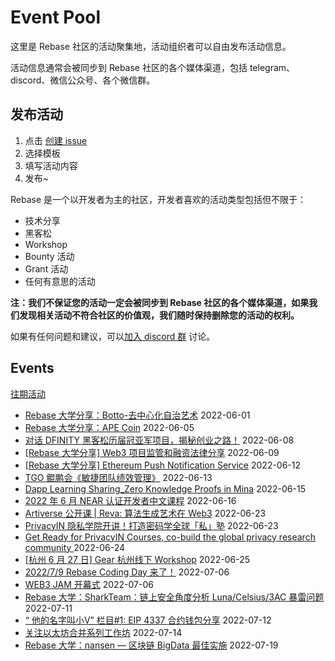 # Event Pool

这里是 Rebase 社区的活动聚集地，活动组织者可以自由发布活动信息。

活动信息通常会被同步到 Rebase 社区的各个媒体渠道，包括 telegram、discord、微信公众号、各个微信群。

## 发布活动

1. 点击 [创建 issue](https://github.com/rebase-network/event-pool/issues/new/choose)
2. 选择模板
3. 填写活动内容
4. 发布~

Rebase 是一个以开发者为主的社区，开发者喜欢的活动类型包括但不限于：

- 技术分享
- 黑客松
- Workshop
- Bounty 活动
- Grant 活动
- 任何有意思的活动

**注：我们不保证您的活动一定会被同步到 Rebase 社区的各个媒体渠道，如果我们发现相关活动不符合社区的价值观，我们随时保持删除您的活动的权利。**

如果有任何问题和建议，可以[加入 discord 群](https://discord.gg/c6BfH8JQn6) 讨论。

## Events

[往期活动](./events.md)

- [Rebase 大学分享：Botto-去中心化自治艺术](https://github.com/rebase-network/event-pool/issues/30) 2022-06-01
- [Rebase 大学分享：APE Coin](https://github.com/rebase-network/event-pool/issues/31) 2022-06-05
- [对话 DFINITY 黑客松历届冠亚军项目，揭秘创业之路！](https://github.com/rebase-network/event-pool/issues/32) 2022-06-08
- [[Rebase 大学分享] Web3 项目监管和融资法律分享](https://github.com/rebase-network/event-pool/issues/33) 2022-06-09
- [[Rebase 大学分享] Ethereum Push Notification Service](https://github.com/rebase-network/event-pool/issues/34) 2022-06-12
- [TGO 鲲鹏会《敏捷团队绩效管理》](https://github.com/rebase-network/event-pool/issues/35) 2022-06-13
- [Dapp Learning Sharing_Zero Knowledge Proofs in Mina](https://github.com/rebase-network/event-pool/issues/36) 2022-06-15
- [2022 年 6 月 NEAR 认证开发者中文课程](https://github.com/rebase-network/event-pool/issues/37) 2022-06-16
- [Artiverse 公开课 | Reva: 算法生成艺术在 Web3](https://github.com/rebase-network/event-pool/issues/38) 2022-06-23
- [PrivacyIN 隐私学院开讲！打造密码学全球「私」塾](https://github.com/rebase-network/event-pool/issues/39) 2022-06-23
- [Get Ready for PrivacyIN Courses, co-build the global privacy research community ](https://github.com/rebase-network/event-pool/issues/40) 2022-06-24
- [[杭州 6 月 27 日] Gear 杭州线下 Workshop](https://github.com/rebase-network/event-pool/issues/41) 2022-06-25
- [2022/7/9 Rebase Coding Day 来了！](https://github.com/rebase-network/event-pool/issues/42) 2022-07-06
- [WEB3 JAM 开幕式](https://github.com/rebase-network/event-pool/issues/43) 2022-07-06
- [Rebase 大学：SharkTeam：链上安全角度分析 Luna/Celsius/3AC 暴雷问题](https://github.com/rebase-network/event-pool/issues/44) 2022-07-11
- [ “ 他的名字叫小V” 栏目#1: EIP 4337 合约钱包分享](https://github.com/rebase-network/event-pool/issues/45) 2022-07-12
- [关注以太坊合并系列工作坊](https://github.com/rebase-network/event-pool/issues/46) 2022-07-14
- [Rebase 大学：nansen — 区块链 BigData 最佳实施](https://github.com/rebase-network/event-pool/issues/47) 2022-07-19
